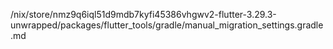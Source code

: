 /nix/store/nmz9q6iql51d9mdb7kyfi45386vhgwv2-flutter-3.29.3-unwrapped/packages/flutter_tools/gradle/manual_migration_settings.gradle.md